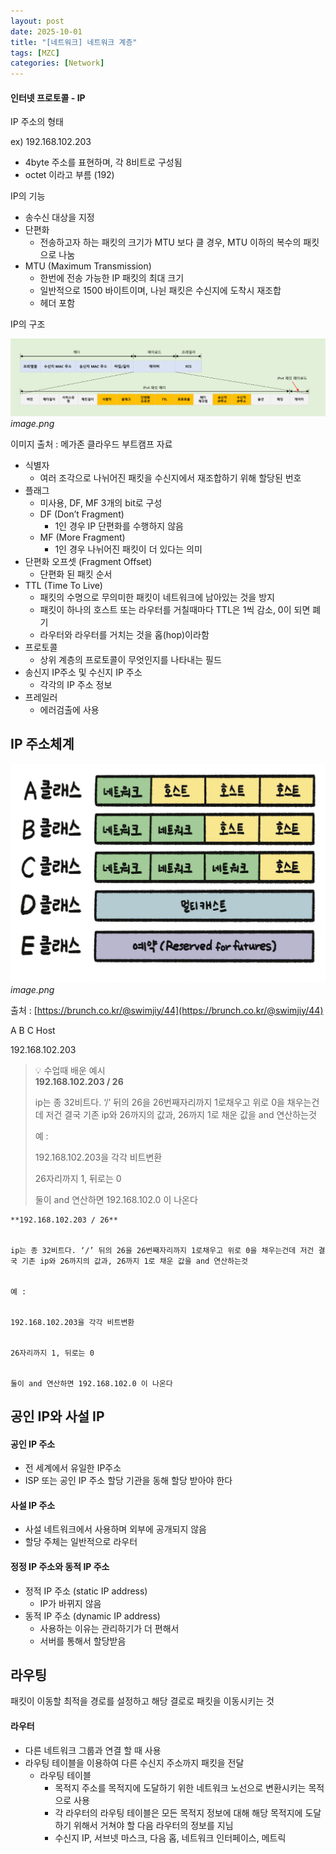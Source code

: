 ```yaml
---
layout: post
date: 2025-10-01
title: "[네트워크] 네트워크 계층"
tags: [MZC]
categories: [Network]
---
```



#### 인터넷 프로토콜 - IP


IP 주소의 형태


ex) 192.168.102.203

- 4byte 주소를 표현하며, 각 8비트로 구성됨
- octet 이라고 부름 (192)

IP의 기능

- 송수신 대상을 지정
- 단편화
	- 전송하고자 하는 패킷의 크기가 MTU 보다 클 경우, MTU 이하의 복수의 패킷으로 나눔
- MTU (Maximum Transmission)
	- 한번에 전송 가능한 IP 패킷의 최대 크기
	- 일반적으로 1500 바이트이며, 나뉜 패킷은 수신지에 도착시 재조합
	- 헤더 포함

IP의 구조


![0](/assets/img/2025-10-01-[네트워크]-네트워크-계층.md/0.png)_image.png_


이미지 출처 : 메가존 클라우드 부트캠프 자료

- 식별자
	- 여러 조각으로 나뉘어진 패킷을 수신지에서 재조합하기 위해 할당된 번호
- 플래그
	- 미사용, DF, MF 3개의 bit로 구성
	- DF (Don’t Fragment)
		- 1인 경우 IP 단편화를 수행하지 않음
	- MF (More Fragment)
		- 1인 경우 나뉘어진 패킷이 더 있다는 의미
- 단편화 오프셋 (Fragment Offset)
	- 단편화 된 패킷 순서
- TTL (Time To Live)
	- 패킷의 수명으로 무의미한 패킷이 네트워크에 남아있는 것을 방지
	- 패킷이 하나의 호스트 또는 라우터를 거칠때마다 TTL은 1씩 감소, 0이 되면 폐기
	- 라우터와 라우터를 거치는 것을 홉(hop)이라함
- 프로토콜
	- 상위 계층의 프로토콜이 무엇인지를 나타내는 필드
- 송신지 IP주소 및 수신지 IP 주소
	- 각각의 IP 주소 정보
- 프레일러
	- 에러검출에 사용


## IP 주소체계


![1](/assets/img/2025-10-01-[네트워크]-네트워크-계층.md/1.png)_image.png_


출처 : [https://brunch.co.kr/@swimjiy/44](https://brunch.co.kr/@swimjiy/44)


A      B    C  Host


192.168.102.203


> 💡 수업때 배운 예시  
> **192.168.102.203 / 26**  
>   
> ip는 종 32비트다. ‘/’ 뒤의 26을 26번째자리까지 1로채우고 위로 0을 채우는건데 저건 결국 기존 ip와 26까지의 값과, 26까지 1로 채운 값을 and 연산하는것  
>   
> 예 :  
>   
> 192.168.102.203을 각각 비트변환  
>   
> 26자리까지 1, 뒤로는 0  
>   
> 둘이 and 연산하면 192.168.102.0 이 나온다


	**192.168.102.203 / 26**


	ip는 종 32비트다. ‘/’ 뒤의 26을 26번째자리까지 1로채우고 위로 0을 채우는건데 저건 결국 기존 ip와 26까지의 값과, 26까지 1로 채운 값을 and 연산하는것


	예 :


	192.168.102.203을 각각 비트변환


	26자리까지 1, 뒤로는 0


	둘이 and 연산하면 192.168.102.0 이 나온다



## 공인 IP와 사설 IP



#### 공인 IP 주소

- 전 세계에서 유일한 IP주소
- ISP 또는 공인 IP 주소 할당 기관을 동해 할당 받아야 한다


#### 사설 IP 주소

- 사설 네트워크에서 사용하며 외부에 공개되지 않음
- 할당 주체는 일반적으로 라우터


#### 정정 IP 주소와 동적 IP 주소

- 정적 IP 주소 (static IP address)
	- IP가 바뀌지 않음
- 동적 IP 주소 (dynamic IP address)
	- 사용하는 이유는 관리하기가 더 편해서
	- 서버를 통해서 할당받음


## 라우팅


패킷이 이동할 최적을 경로를 설정하고 해당 결로로 패킷을 이동시키는 것



#### 라우터

- 다른 네트워크 그룹과 연결 할 때 사용
- 라우팅 테이블을 이용하여 다른 수신지 주소까지 패킷을 전달
	- 라우팅 테이블
		- 목적지 주소를 목적지에 도달하기 위한 네트워크 노선으로 변환시키는 목적으로 사용
		- 각 라우터의 라우팅 테이블은 모든 목적지 정보에 대해 해당 목적지에 도달하기 위해서 거쳐야 할 다음 라우터의 정보를 지님
		- 수신지 IP, 서브넷 마스크, 다음 홉, 네트워크 인터페이스, 메트릭
